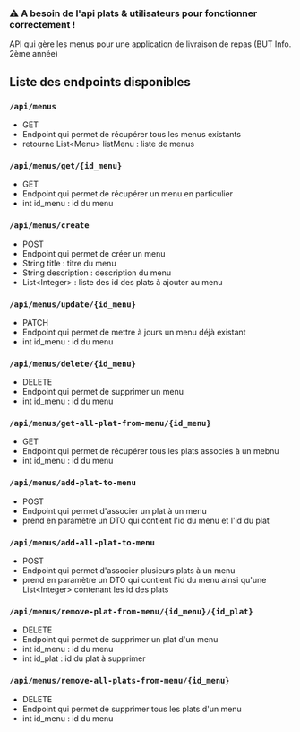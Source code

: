 ### ⚠️ A besoin de l'api plats & utilisateurs pour fonctionner correctement !
API qui gère les menus pour une application de livraison de repas (BUT Info. 2ème année)

## Liste des endpoints disponibles 

### ```/api/menus```
* GET
* Endpoint qui permet de récupérer tous les menus existants
* retourne List\<Menu\> listMenu : liste de menus

### ```/api/menus/get/{id_menu}```
* GET
* Endpoint qui permet de récupérer un menu en particulier
* int id_menu : id du menu

### ```/api/menus/create```
* POST
* Endpoint qui permet de créer un menu
* String title : titre du menu
* String description : description du menu
* List\<Integer\> : liste des id des plats à ajouter au menu

### ```/api/menus/update/{id_menu}```
* PATCH
* Endpoint qui permet de mettre à jours un menu déjà existant
* int id_menu : id du menu

### ```/api/menus/delete/{id_menu}```
* DELETE
* Endpoint qui permet de supprimer un menu
* int id_menu : id du menu

### ```/api/menus/get-all-plat-from-menu/{id_menu}```
* GET
* Endpoint qui permet de récupérer tous les plats associés à un mebnu
* int id_menu : id du menu

### ```/api/menus/add-plat-to-menu```
* POST
* Endpoint qui permet d'associer un plat à un menu
* prend en paramètre un DTO qui contient l'id du menu et l'id du plat

### ```/api/menus/add-all-plat-to-menu```
* POST
* Endpoint qui permet d'associer plusieurs plats à un menu
* prend en paramètre un DTO qui contient l'id du menu ainsi qu'une List\<Integer\> contenant les id des plats

### ```/api/menus/remove-plat-from-menu/{id_menu}/{id_plat}```
* DELETE
* Endpoint qui permet de supprimer un plat d'un menu
* int id_menu : id du menu
* int id_plat : id du plat à supprimer

### ```/api/menus/remove-all-plats-from-menu/{id_menu}```
* DELETE
* Endpoint qui permet de supprimer tous les plats d'un menu
* int id_menu : id du menu
